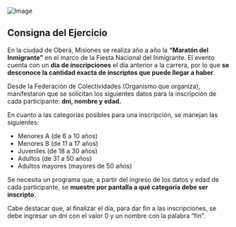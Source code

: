 ![Image](https://todocodeacademy.com/wp-content/uploads/2020/12/cropped-LogoConSombras-sinfondo-166x38.png)
## Consigna del Ejercicio
En la ciudad de Oberá, Misiones se realiza año a año la **“Maratón del 
Inmigrante”** en el marco de la Fiesta Nacional del Inmigrante. El evento
cuenta con un **día de inscripciones** el día anterior a la carrera, por 
lo que **se desconoce la cantidad exacta de inscriptos que puede llegar 
a haber**. 

Desde la Federación de Colectividades (Organismo que organiza), manifestaron que se solicitan los siguientes datos para la inscripción de cada participante: **dni, nombre y edad.**

En cuanto a las categorías posibles para una inscripción, se manejan las siguientes:

* Menores A (de 6 a 10 años)
* Menores B (de 11 a 17 años)
* Juveniles (de 18 a 30 años)
* Adultos (de 31 a 50 años)
* Adultos mayores (mayores de 50 años)

Se necesita un programa que, a partir del ingreso de los datos y edad de cada participante, se **muestre por pantalla a qué categoría debe ser inscripto**. 

Cabe destacar que, al finalizar el día, para dar fin a las inscripciones, se debe ingresar un dni con el valor 0 y un nombre con la palabra “fin”.
